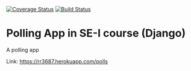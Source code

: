 [![Coverage Status](https://coveralls.io/repos/github/rahulgarg97/swe1-app/badge.svg?branch=master)](https://coveralls.io/github/rahulgarg97/swe1-app?branch=master)
[![Build Status](https://travis-ci.com/rahulgarg97/swe1-app.svg?branch=master)](https://travis-ci.com/rahulgarg97/swe1-app)

# Polling App in SE-I course (Django)

A polling app

Link: https://rr3687.herokuapp.com/polls
